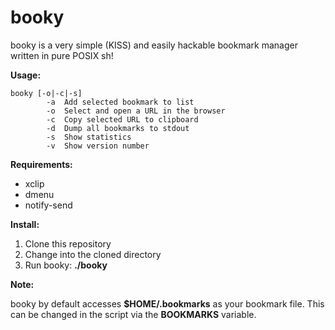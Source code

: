 # booky

booky is a very simple (KISS) and easily hackable bookmark manager written in pure POSIX sh!

**Usage:**

```
booky [-o|-c|-s]
        -a  Add selected bookmark to list
        -o  Select and open a URL in the browser
        -c  Copy selected URL to clipboard
        -d  Dump all bookmarks to stdout
        -s  Show statistics
        -v  Show version number
```


**Requirements:**
- xclip
- dmenu
- notify-send

**Install:**
1. Clone this repository
2. Change into the cloned directory
3. Run booky: **./booky**


**Note:**

booky by default accesses **$HOME/.bookmarks** as your bookmark file. This can be changed in the script via the **BOOKMARKS** variable.
